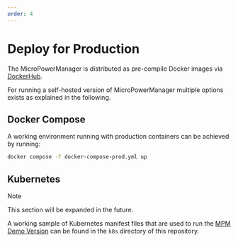 ```yaml
---
order: 4
---
```


# Deploy for Production

The MicroPowerManager is distributed as pre-compile Docker images via [DockerHub](https://hub.docker.com/).

For running a self-hosted version of MicroPowerManager multiple options exists as explained in the following.

## Docker Compose

A working environment running with production containers can be achieved by running:

```sh
docker compose -f docker-compose-prod.yml up
```

## Kubernetes

> [!NOTE]
> This section will be expanded in the future.

A working sample of Kubernetes manifest files that are used to run the [MPM Demo Version](https://demo.micropowermanager.io/#/login) can be found in the `k8s` directory of this repository.
